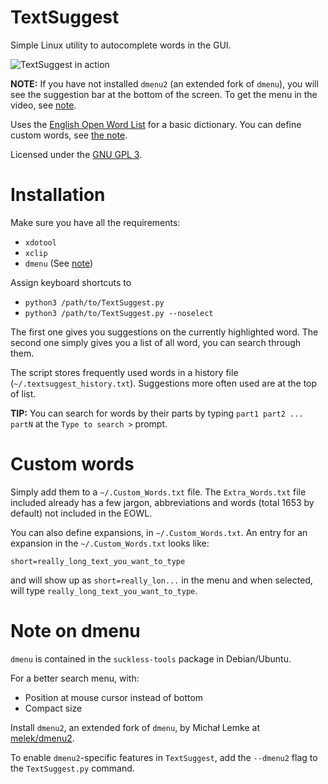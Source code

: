 # TextSuggest

Simple Linux utility to autocomplete words in the GUI.

![TextSuggest in action](http://i.imgur.com/qHCXgsE.gif)

**NOTE:** If you have not installed `dmenu2` (an extended fork of `dmenu`), you will see the suggestion bar at the bottom of the screen. To get the menu in the video, see [note](#note-on-dmenu).

Uses the [English Open Word List](http://dreamsteep.com/projects/the-english-open-word-list.html) for a basic dictionary. You can define custom words, see [the note](#custom-words).

Licensed under the [GNU GPL 3](https://www.gnu.org/licenses/gpl.txt).

# Installation

Make sure you have all the requirements:

 - `xdotool`
 - `xclip`
 - `dmenu` (See [note](#note-on-dmenu))

Assign keyboard shortcuts to

- `python3 /path/to/TextSuggest.py`
- `python3 /path/to/TextSuggest.py --noselect`

The first one gives you suggestions on the currently highlighted word.
The second one simply gives you a list of all word, you can search through them.

The script stores frequently used words in a history file (`~/.textsuggest_history.txt`). Suggestions more often used
are at the top of list.

**TIP:** You can search for words by their parts by
typing `part1 part2 ... partN` at the `Type to search >` prompt.

# Custom words

Simply add them to a `~/.Custom_Words.txt` file. The `Extra_Words.txt` file included already has a
few jargon, abbreviations and words (total 1653 by default) not included in the EOWL.

You can also define expansions, in `~/.Custom_Words.txt`.
An entry for an expansion in the `~/.Custom_Words.txt` looks like:

    short=really_long_text_you_want_to_type

and will show up as `short=really_lon...` in the menu and when selected, will type `really_long_text_you_want_to_type`.

# Note on dmenu

`dmenu` is contained in the `suckless-tools` package in Debian/Ubuntu.

For a better search menu, with:

- Position at mouse cursor instead of bottom
- Compact size

Install `dmenu2`, an extended fork of `dmenu`, by Michał Lemke at [melek/dmenu2](https://bitbucket.org/melek/dmenu2).

To enable `dmenu2`-specific features in `TextSuggest`, add the `--dmenu2` flag to the `TextSuggest.py` command.
